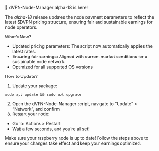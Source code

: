🚀 dVPN-Node-Manager alpha-18 is here!

The *alpha-18* release updates the node payment parameters to reflect the latest $DVPN pricing structure, ensuring fair and sustainable earnings for node operators.

What’s New?
- Updated pricing parameters: The script now automatically applies the latest rates.
- Ensuring fair earnings: Aligned with current market conditions for a sustainable node network.
- Optimized for all supported OS versions

How to Update?

1. Update your package:
```
sudo apt update && sudo apt upgrade
```
2. Open the dVPN-Node-Manager script, navigate to “Update” > “Network”, and confirm.
3. Restart your node:

- Go to: Actions > Restart
- Wait a few seconds, and you’re all set!

Make sure your raspberry node is up to date! Follow the steps above to ensure your changes take effect and keep your earnings optimized.